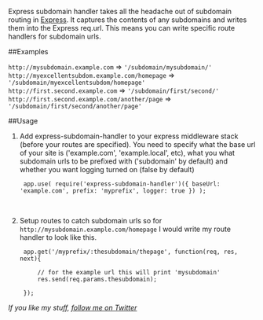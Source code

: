 Express subdomain handler takes all the headache out of subdomain routing in [Express](http://expressjs.com). It captures the contents of any
subdomains and writes them into the Express req.url. This means you can write specific route handlers for subdomain urls.

##Examples

`http://mysubdomain.example.com` => `'/subdomain/mysubdomain/'`  
`http://myexcellentsubdom.example.com/homepage` => `'/subdomain/myexcellentsubdom/homepage'`  
`http://first.second.example.com` => `'/subdomain/first/second/'`  
`http://first.second.example.com/another/page` => `'/subdomain/first/second/another/page'`  

##Usage

1. Add express-subdomain-handler to your express middleware stack (before your routes are specified). You need to specify
what the base url of your site is ('example.com', 'example.local', etc), what you what subdomain urls to be prefixed with
('subdomain' by default) and whether you want logging turned on (false by default)

		app.use( require('express-subdomain-handler')({ baseUrl: 'example.com', prefix: 'myprefix', logger: true }) );  
&nbsp;

2. Setup routes to catch subdomain urls so for `http://mysubdomain.example.com/homepage` I would write my route
handler to look like this.

		app.get('/myprefix/:thesubdomain/thepage', function(req, res, next){

			// for the example url this will print 'mysubdomain'
			res.send(req.params.thesubdomain);

		});


_If you like my stuff, [follow me on Twitter](http://twitter.com/wilsonpage)_